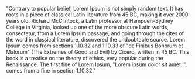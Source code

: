 "Contrary to popular belief, Lorem Ipsum is not simply random text. It has roots in a piece of classical
Latin literature from 45 BC, making it over 2000 years old. Richard McClintock, a Latin professor at Hampden-Sydney
College in Virginia, looked up one of the more obscure Latin words, consectetur, from a Lorem Ipsum passage, and going
through the cites of the word in classical literature, discovered the undoubtable source. Lorem Ipsum comes from
sections 1.10.32 and 1.10.33 of "de Finibus Bonorum et Malorum" (The Extremes of Good and Evil) by Cicero, written in
45 BC. This book is a treatise on the theory of ethics, very popular during the Renaissance. The first fine of Lorem
Ipsum, "Lorem ipsum dolor sit amet..", comes from a fine in section 1.10.32."